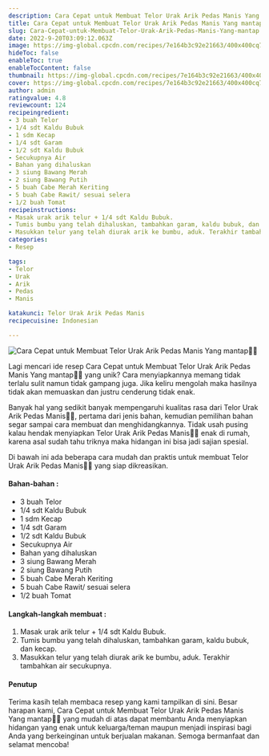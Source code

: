 ```yaml
---
description: Cara Cepat untuk Membuat Telor Urak Arik Pedas Manis Yang mantap"
title: Cara Cepat untuk Membuat Telor Urak Arik Pedas Manis Yang mantap
slug: Cara-Cepat-untuk-Membuat-Telor-Urak-Arik-Pedas-Manis-Yang-mantap
date: 2022-9-20T03:09:12.063Z
image: https://img-global.cpcdn.com/recipes/7e164b3c92e21663/400x400cq70/photo.jpg
hideToc: false
enableToc: true
enableTocContent: false
thumbnail: https://img-global.cpcdn.com/recipes/7e164b3c92e21663/400x400cq70/photo.jpg
cover: https://img-global.cpcdn.com/recipes/7e164b3c92e21663/400x400cq70/photo.jpg
author: admin
ratingvalue: 4.8
reviewcount: 124
recipeingredient:
- 3 buah Telor
- 1/4 sdt Kaldu Bubuk
- 1 sdm Kecap
- 1/4 sdt Garam
- 1/2 sdt Kaldu Bubuk
- Secukupnya Air
- Bahan yang dihaluskan
- 3 siung Bawang Merah
- 2 siung Bawang Putih
- 5 buah Cabe Merah Keriting
- 5 buah Cabe Rawit/ sesuai selera
- 1/2 buah Tomat
recipeinstructions:
- Masak urak arik telur + 1/4 sdt Kaldu Bubuk.
- Tumis bumbu yang telah dihaluskan, tambahkan garam, kaldu bubuk, dan kecap.
- Masukkan telur yang telah diurak arik ke bumbu, aduk. Terakhir tambahkan air secukupnya.
categories:
- Resep

tags:
- Telor
- Urak
- Arik
- Pedas
- Manis

katakunci: Telor Urak Arik Pedas Manis
recipecuisine: Indonesian

---
```


![Cara Cepat untuk Membuat Telor Urak Arik Pedas Manis Yang mantap👩‍🍳](https://img-global.cpcdn.com/recipes/7e164b3c92e21663/400x400cq70/photo.jpg)

Lagi mencari ide resep Cara Cepat untuk Membuat Telor Urak Arik Pedas Manis Yang mantap👩‍🍳 yang unik? Cara menyiapkannya memang tidak terlalu sulit namun tidak gampang juga. Jika keliru mengolah maka hasilnya tidak akan memuaskan dan justru cenderung tidak enak.

Banyak hal yang sedikit banyak mempengaruhi kualitas rasa dari Telor Urak Arik Pedas Manis👩‍🍳, pertama dari jenis bahan, kemudian pemilihan bahan segar sampai cara membuat dan menghidangkannya. Tidak usah pusing kalau hendak menyiapkan Telor Urak Arik Pedas Manis👩‍🍳 enak di rumah, karena asal sudah tahu triknya maka hidangan ini bisa jadi sajian spesial.

Di bawah ini ada beberapa cara mudah dan praktis untuk membuat Telor Urak Arik Pedas Manis👩‍🍳 yang siap dikreasikan.

<!--inarticleads1-->

#### Bahan-bahan :

- 3 buah Telor
- 1/4 sdt Kaldu Bubuk
- 1 sdm Kecap
- 1/4 sdt Garam
- 1/2 sdt Kaldu Bubuk
- Secukupnya Air
- Bahan yang dihaluskan
- 3 siung Bawang Merah
- 2 siung Bawang Putih
- 5 buah Cabe Merah Keriting
- 5 buah Cabe Rawit/ sesuai selera
- 1/2 buah Tomat

<!--inarticleads2-->

#### Langkah-langkah membuat :

1. Masak urak arik telur + 1/4 sdt Kaldu Bubuk.
1. Tumis bumbu yang telah dihaluskan, tambahkan garam, kaldu bubuk, dan kecap.
1. Masukkan telur yang telah diurak arik ke bumbu, aduk. Terakhir tambahkan air secukupnya.

#### Penutup

Terima kasih telah membaca resep yang kami tampilkan di sini. Besar harapan kami, Cara Cepat untuk Membuat Telor Urak Arik Pedas Manis Yang mantap👩‍🍳 yang mudah di atas dapat membantu Anda menyiapkan hidangan yang enak untuk keluarga/teman maupun menjadi inspirasi bagi Anda yang berkeinginan untuk berjualan makanan. Semoga bermanfaat dan selamat mencoba!